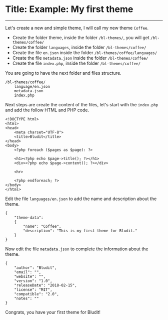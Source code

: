 # Title: Example: My first theme
<!-- Position: 2 -->
---
Let's create a new and simple theme, I will call my new theme `Coffee`.

- Create the folder theme, inside the folder `/bl-themes/`, you will get `/bl-themes/coffee/`
- Create the folder `languages`, inside the folder `/bl-themes/coffee/`
- Create the file `en.json` inside the folder `/bl-themes/coffee/languages/`
- Create the file `metadata.json` inside the folder `/bl-themes/coffee/`
- Create the file `index.php`, inside the folder `/bl-themes/coffee/`

You are going to have the next folder and files structure.
```
/bl-themes/coffee/
	language/en.json
	metadata.json
	index.php
```

Next steps are create the content of the files, let's start with the `index.php` and add the follow HTML and PHP code.
```
<!DOCTYPE html>
<html>
<head>
	<meta charset="UTF-8">
	<title>Bludit</title>
</head>
<body>
	<?php foreach ($pages as $page): ?>

	<h1><?php echo $page->title(); ?></h1>
	<div><?php echo $page->content(); ?></div>

	<hr>

	<?php endforeach; ?>
</body>
</html>
```

Edit the file `languages/en.json` to add the name and description about the theme.
```
{
	"theme-data":
	{
		"name": "Coffee",
		"description": "This is my first theme for Bludit."
	}
}
```

Now edit the file `metadata.json` to complete the information about the theme.
```
{
	"author": "Bludit",
	"email": "",
	"website": "",
	"version": "1.0",
	"releaseDate": "2018-02-15",
	"license": "MIT",
	"compatible": "2.0",
	"notes": ""
}
```

Congrats, you have your first theme for Bludit!